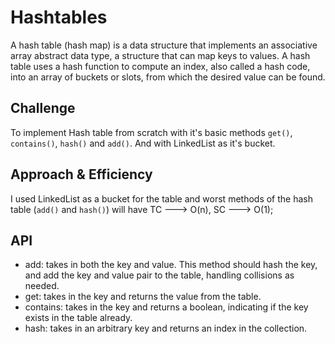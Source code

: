 # Hashtables

A hash table (hash map) is a data structure that implements an associative array abstract data type, a structure that can map keys to values. A hash table uses a hash function to compute an index, also called a hash code, into an array of buckets or slots, from which the desired value can be found.

## Challenge

To implement Hash table from scratch with it's basic methods `get()`, `contains()`, `hash()` and `add()`. And with LinkedList as it's bucket.

## Approach & Efficiency

I used LinkedList as a bucket for the table and worst methods of the hash table (`add()` and `hash()`) will have TC ---> O(n), SC ---> O(1);

## API

- add: takes in both the key and value. This method should hash the key, and add the key and value pair to the table, handling collisions as needed.
- get: takes in the key and returns the value from the table.
- contains: takes in the key and returns a boolean, indicating if the key exists in the table already.
- hash: takes in an arbitrary key and returns an index in the collection.
